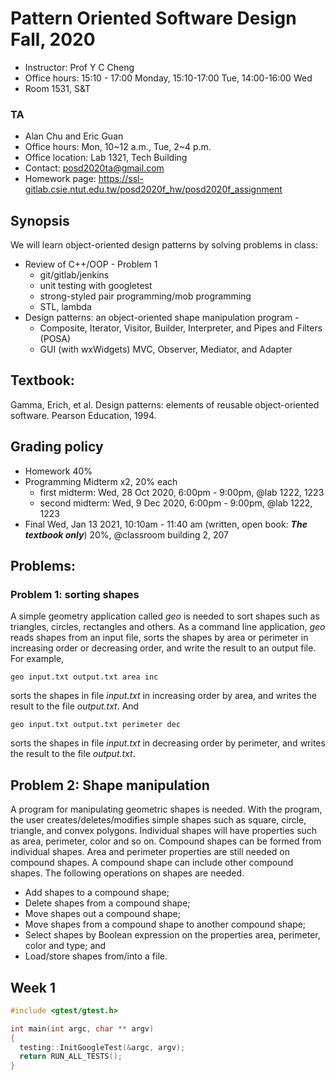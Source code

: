 # Pattern Oriented Software Design Fall, 2020

- Instructor: Prof Y C Cheng
- Office hours: 15:10 - 17:00 Monday, 15:10-17:00 Tue, 14:00-16:00 Wed
- Room 1531, S&T

### TA  
- Alan Chu and Eric Guan
- Office hours:  Mon, 10~12 a.m., Tue, 2~4 p.m.  
- Office location: Lab 1321, Tech Building
- Contact: posd2020ta@gmail.com
- Homework page: https://ssl-gitlab.csie.ntut.edu.tw/posd2020f_hw/posd2020f_assignment

## Synopsis

We will learn object-oriented design patterns by solving problems in class:
- Review of C++/OOP - Problem 1
  - git/gitlab/jenkins
  - unit testing with googletest  
  - strong-styled pair programming/mob programming
  - STL, lambda
- Design patterns: an object-oriented shape manipulation program -
  - Composite, Iterator, Visitor, Builder,  Interpreter, and Pipes and Filters (POSA)
  - GUI (with wxWidgets) MVC, Observer, Mediator, and Adapter

## Textbook:
Gamma, Erich, et al. Design patterns: elements of reusable object-oriented software. Pearson Education, 1994.

## Grading policy

- Homework 40%
- Programming Midterm x2, 20% each
  - first midterm: Wed, 28 Oct 2020, 6:00pm - 9:00pm, @lab 1222, 1223
  - second midterm: Wed, 9 Dec 2020, 6:00pm - 9:00pm, @lab 1222, 1223
- Final Wed, Jan 13 2021, 10:10am - 11:40 am (written, open book: ___The textbook only___) 20%, @classroom building 2, 207

## Problems:

### Problem 1: sorting shapes

A simple geometry application called _geo_ is needed to sort shapes such as triangles, circles, rectangles and others. As a command line application, _geo_ reads shapes from an input file, sorts the shapes by area or perimeter in increasing order or decreasing order, and write the result to an output file. For example,
```
geo input.txt output.txt area inc
```
sorts the shapes in file _input.txt_ in increasing order by area, and writes the result to the file _output.txt_. And
```
geo input.txt output.txt perimeter dec
```
sorts the shapes in file _input.txt_ in decreasing order by perimeter, and writes the result to the file _output.txt_.

## Problem 2: Shape manipulation

A program for manipulating geometric shapes is needed. With the program, the user creates/deletes/modifies simple shapes such as square, circle, triangle, and convex polygons. Individual shapes will have properties such as area, perimeter, color and so on. Compound shapes can be formed from individual shapes. Area and perimeter properties are still needed on compound shapes. A compound shape can include other compound shapes. The following operations on shapes are needed.

- Add shapes to a compound shape;
- Delete shapes from a compound shape;
- Move shapes out a compound shape;
- Move shapes from a compound shape to another compound shape;
- Select shapes by Boolean expression on the properties area, perimeter, color and type; and
- Load/store shapes from/into a file.

## Week 1

```c++
#include <gtest/gtest.h>

int main(int argc, char ** argv)
{
  testing::InitGoogleTest(&argc, argv);
  return RUN_ALL_TESTS();
}
```
